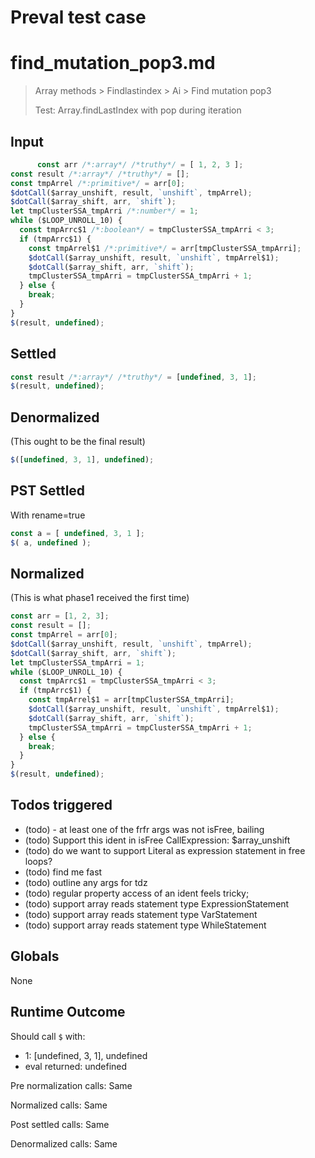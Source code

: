 # Preval test case

# find_mutation_pop3.md

> Array methods > Findlastindex > Ai > Find mutation pop3
>
> Test: Array.findLastIndex with pop during iteration

## Input

`````js filename=intro
      const arr /*:array*/ /*truthy*/ = [ 1, 2, 3 ];
const result /*:array*/ /*truthy*/ = [];
const tmpArrel /*:primitive*/ = arr[0];
$dotCall($array_unshift, result, `unshift`, tmpArrel);
$dotCall($array_shift, arr, `shift`);
let tmpClusterSSA_tmpArri /*:number*/ = 1;
while ($LOOP_UNROLL_10) {
  const tmpArrc$1 /*:boolean*/ = tmpClusterSSA_tmpArri < 3;
  if (tmpArrc$1) {
    const tmpArrel$1 /*:primitive*/ = arr[tmpClusterSSA_tmpArri];
    $dotCall($array_unshift, result, `unshift`, tmpArrel$1);
    $dotCall($array_shift, arr, `shift`);
    tmpClusterSSA_tmpArri = tmpClusterSSA_tmpArri + 1;
  } else {
    break;
  }
}
$(result, undefined);
`````


## Settled


`````js filename=intro
const result /*:array*/ /*truthy*/ = [undefined, 3, 1];
$(result, undefined);
`````


## Denormalized
(This ought to be the final result)

`````js filename=intro
$([undefined, 3, 1], undefined);
`````


## PST Settled
With rename=true

`````js filename=intro
const a = [ undefined, 3, 1 ];
$( a, undefined );
`````


## Normalized
(This is what phase1 received the first time)

`````js filename=intro
const arr = [1, 2, 3];
const result = [];
const tmpArrel = arr[0];
$dotCall($array_unshift, result, `unshift`, tmpArrel);
$dotCall($array_shift, arr, `shift`);
let tmpClusterSSA_tmpArri = 1;
while ($LOOP_UNROLL_10) {
  const tmpArrc$1 = tmpClusterSSA_tmpArri < 3;
  if (tmpArrc$1) {
    const tmpArrel$1 = arr[tmpClusterSSA_tmpArri];
    $dotCall($array_unshift, result, `unshift`, tmpArrel$1);
    $dotCall($array_shift, arr, `shift`);
    tmpClusterSSA_tmpArri = tmpClusterSSA_tmpArri + 1;
  } else {
    break;
  }
}
$(result, undefined);
`````


## Todos triggered


- (todo) - at least one of the frfr args was not isFree, bailing
- (todo) Support this ident in isFree CallExpression: $array_unshift
- (todo) do we want to support Literal as expression statement in free loops?
- (todo) find me fast
- (todo) outline any args for tdz
- (todo) regular property access of an ident feels tricky;
- (todo) support array reads statement type ExpressionStatement
- (todo) support array reads statement type VarStatement
- (todo) support array reads statement type WhileStatement


## Globals


None


## Runtime Outcome


Should call `$` with:
 - 1: [undefined, 3, 1], undefined
 - eval returned: undefined

Pre normalization calls: Same

Normalized calls: Same

Post settled calls: Same

Denormalized calls: Same
